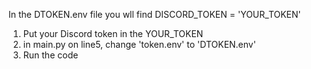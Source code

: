 In the DTOKEN.env file you wll find DISCORD_TOKEN = 'YOUR_TOKEN'

1. Put your Discord token in the YOUR_TOKEN
2. in main.py on line5, change 'token.env' to 'DTOKEN.env'
3. Run the code